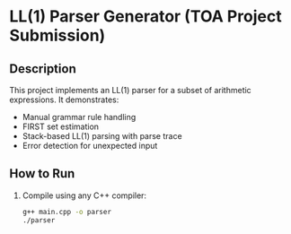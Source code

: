 # LL(1) Parser Generator (TOA Project Submission)

## Description
This project implements an LL(1) parser for a subset of arithmetic expressions. It demonstrates:
- Manual grammar rule handling
- FIRST set estimation
- Stack-based LL(1) parsing with parse trace
- Error detection for unexpected input

## How to Run
1. Compile using any C++ compiler:
   ```sh
   g++ main.cpp -o parser
   ./parser
   
